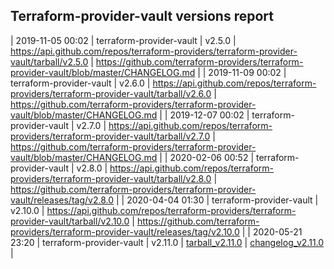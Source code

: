## Terraform-provider-vault versions report

| 2019-11-05 00:02 | terraform-provider-vault | v2.5.0 | https://api.github.com/repos/terraform-providers/terraform-provider-vault/tarball/v2.5.0 | https://github.com/terraform-providers/terraform-provider-vault/blob/master/CHANGELOG.md |
| 2019-11-09 00:02 | terraform-provider-vault | v2.6.0 | https://api.github.com/repos/terraform-providers/terraform-provider-vault/tarball/v2.6.0 | https://github.com/terraform-providers/terraform-provider-vault/blob/master/CHANGELOG.md |
| 2019-12-07 00:02 | terraform-provider-vault | v2.7.0 | https://api.github.com/repos/terraform-providers/terraform-provider-vault/tarball/v2.7.0 | https://github.com/terraform-providers/terraform-provider-vault/blob/master/CHANGELOG.md |
| 2020-02-06 00:52 | terraform-provider-vault | v2.8.0 | https://api.github.com/repos/terraform-providers/terraform-provider-vault/tarball/v2.8.0 | https://github.com/terraform-providers/terraform-provider-vault/releases/tag/v2.8.0 |
| 2020-04-04 01:30 | terraform-provider-vault | v2.10.0 | https://api.github.com/repos/terraform-providers/terraform-provider-vault/tarball/v2.10.0 | https://github.com/terraform-providers/terraform-provider-vault/releases/tag/v2.10.0 |
| 2020-05-21 23:20 | terraform-provider-vault | v2.11.0 | [tarball_v2.11.0](https://api.github.com/repos/terraform-providers/terraform-provider-vault/tarball/v2.11.0) | [changelog_v2.11.0](https://github.com/terraform-providers/terraform-provider-vault/releases/tag/v2.11.0) |
